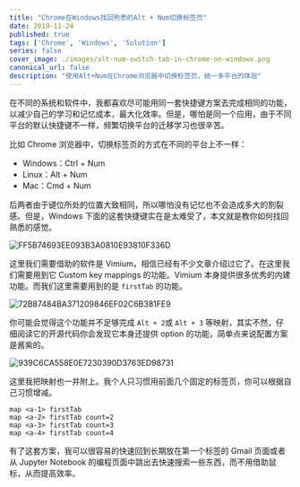 ```yaml
---
title: "Chrome在Windows找回熟悉的Alt + Num切换标签页"
date: 2019-11-24
published: true
tags: ['Chrome', 'Windows', 'Solution']
series: false
cover_image: ./images/alt-num-switch-tab-in-chrome-on-windows.png
canonical_url: false
description: "使用Alt+Num在Chrome浏览器中切换标签页，统一多平台的体验"
---
```


在不同的系统和软件中，我都喜欢尽可能用同一套快捷键方案去完成相同的功能，以减少自己的学习和记忆成本，最大化效率。但是，哪怕是同一个应用，由于不同平台的默认快捷键不一样，频繁切换平台的迁移学习也很辛苦。

比如 Chrome 浏览器中，切换标签页的方式在不同的平台上不一样：

- Windows：Ctrl + Num
- Linux：Alt + Num
- Mac：Cmd + Num

后两者由于键位所处的位置大致相同，所以哪怕没有记忆也不会造成多大的割裂感。但是，Windows 下面的这套快捷键实在是太难受了，本文就是教你如何找回熟悉的感觉。

![FF5B74693EE093B3A0810E93810F336D](http://wsine.cn-gd.ufileos.com/image/FF5B74693EE093B3A0810E93810F336D.png)

这里我们需要借助的软件是 Vimium，相信已经有不少文章介绍过它了。在这里我们需要用到它 Custom key mappings 的功能。Vimium 本身提供很多优秀的内建功能。而我们这里需要用到的是 `firstTab` 的功能。

![72B87484BA371209846EF02C6B381FE9](http://wsine.cn-gd.ufileos.com/image/72B87484BA371209846EF02C6B381FE9.png)

你可能会觉得这个功能并不足够完成 `Alt + 2`或 `Alt + 3` 等映射，其实不然，仔细阅读它的开源代码你会发现它本身还提供 option 的功能，简单点来说配置方案是酱紫的。

![939C6CA558E0E7230390D3763ED98731](http://wsine.cn-gd.ufileos.com/image/939C6CA558E0E7230390D3763ED98731.png)

这里我把映射也一并附上。我个人只习惯用前面几个固定的标签页，你可以根据自己习惯增减。

```
map <a-1> firstTab
map <a-2> firstTab count=2
map <a-3> firstTab count=3
map <a-4> firstTab count=4
```

有了这套方案，我可以很容易的快速回到长期放在第一个标签的 Gmail 页面或者从 Jupyter Notebook 的编程页面中跳出去快速搜索一些东西，而不用借助鼠标，从而提高效率。
